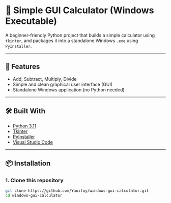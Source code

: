 # 🧮 Simple GUI Calculator (Windows Executable)

A beginner-friendly Python project that builds a simple calculator using `tkinter`, and packages it into a standalone Windows `.exe` using `PyInstaller`.

---

## 🚀 Features

- Add, Subtract, Multiply, Divide
- Simple and clean graphical user interface (GUI)
- Standalone Windows application (no Python needed)

---

## 🛠 Built With

- [Python 3.11](https://www.python.org/)
- [Tkinter](https://docs.python.org/3/library/tkinter.html)
- [PyInstaller](https://pyinstaller.org/)
- [Visual Studio Code](https://code.visualstudio.com/)

---

## 📦 Installation

### 1. Clone this repository

```bash
git clone https://github.com/Yanitoy/windows-gui-calculator.git
cd windows-gui-calculator

